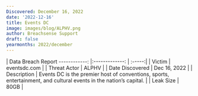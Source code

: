 ```yaml
---
Discovered: December 16, 2022
date: '2022-12-16'
title: Events DC
image: images/blog/ALPHV.png
author: Breachsense Support
draft: false
yearmonths: 2022/december
---
```



| Data Breach Report
------------:     |:-------------:    | :-----:|
| Victim      | eventsdc.com      | 
| Threat Actor      | ALPHV      | 
| Date Discovered      | Dec 16, 2022      | 
| Description      | Events DC is the premier host of conventions, sports, entertainment, and cultural events in the nation’s capital.      | 
| Leak Size      | 80GB      | 

